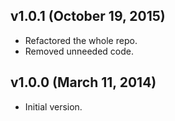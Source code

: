 ## v1.0.1 (October 19, 2015)
 - Refactored the whole repo.
 - Removed unneeded code.
 
## v1.0.0 (March 11, 2014)
 - Initial version.